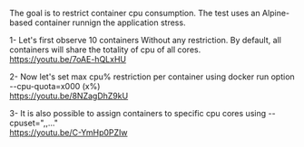 The goal is to restrict container cpu consumption. 
The test uses an Alpine-based container runnign the application stress. 

1- Let's first observe 10 containers Without any restriction. By default, all containers will share the totality of cpu of all cores.  
https://youtu.be/7oAE-hQLxHU

2- Now let's set max cpu% restriction per container using docker run option --cpu-quota=x000 (x%)  
https://youtu.be/8NZagDhZ9kU

3- It is also possible to assign containers to specific cpu cores using --cpuset="<core1>,<core2>,..."  
https://youtu.be/C-YmHp0PZIw
